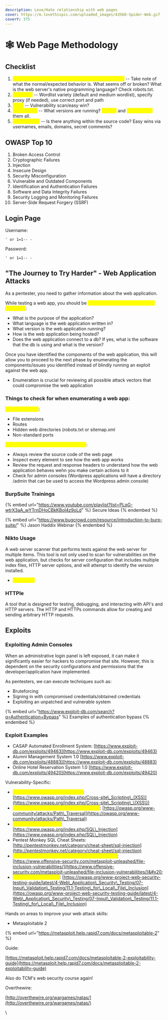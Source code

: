 ```yaml
---
description: Love/Hate relationship with web pages
cover: https://m.lovethispic.com/uploaded_images/43568-Spider-Web.gif
coverY: 375
---
```


# 🕸 Web Page Methodology

## Checklist

1. <mark style="color:yellow;">Visual Inspection/"mess around" with web application</mark> -- Take note of what the normal/expected behavior is. What seems off or broken? What is the web server's native programming language? Check robots.txt.
2. <mark style="color:yellow;">Dirsearch</mark> -- Wordlist variety (default and medium wordlist), specify proxy (if needed), use correct port and path
3. <mark style="color:yellow;">Nikto</mark> -- Vulnerability scan/easy win?
4. <mark style="color:yellow;">Wappalyzer</mark> -- What versions are running? <mark style="color:yellow;">Google</mark> and <mark style="color:yellow;">Searchsploit</mark> them all.
5. <mark style="color:yellow;">Source Code</mark> -- Is there anything within the source code? Easy wins via usernames, emails, domains, secret comments?

## OWASP Top 10

1. Broken Access Control
2. Cryptographic Failures
3. Injection
4. Insecure Design
5. Security Misconfiguration
6. Vulnerable and Outdated Components
7. Identification and Authentication Failures
8. Software and Data Integrity Failures
9. Security Logging and Monitoring Failures
10. Server-Side Request Forgery (SSRF)

## Login Page

Username:

```
' or 1=1-- -
```

Password:

```
' or 1=1-- -
```

## "The Journey to Try Harder" - Web Application Attacks

As a pentester, you need to gather information about the web application.

While testing a web app, you should be <mark style="color:yellow;">constantly asking yourself these questions</mark>:

* What is the purpose of the application?
* What language is the web application written in?
* What version is the web application running?
* How is the web application being hosted?
* Does the web application connect to a db? If yes, what is the software that the db is using and what is the version?

Once you have identified the components of the web application, this will allow you to proceed to the next phase by enumerating the components/issues you identified instead of blindly running an exploit against the web app.

* Enumeration is crucial for reviewing all possible attack vectors that could compromise the web application

### Things to check for when enumerating a web app:

<mark style="color:yellow;">Reviewing URLs</mark>:

* File extensions
* Routes
* Hidden web directories (robots.txt or sitemap.xml
* Non-standard ports

<mark style="color:yellow;">Reviewing the content of the web page</mark>:

* Always review the source code of the web page
* Inspect every element to see how the web app works
* Review the request and response headers to understand how the web application behaves wehn you make certain actions to it
* Check for admin consoles (Wordpress applications will have a directory /admin that can be used to access the Wordpress admin console)

### BurpSuite Trainings

{% embed url="https://www.youtube.com/playlist?list=PLqG-wtrX3aA_wYTrnDHoCBkKBoI4z9oLd" %}
Secure Ideas
{% endembed %}

{% embed url="https://www.bugcrowd.com/resource/introduction-to-burp-suite/" %}
Jason Haddix Webinar
{% endembed %}

### Nikto Usage

A web server scanner that performs tests against the web server for multiple items. This tool is not only used to scan for vulnerabilities on the web application, but checks for server configuration that includes multiple index files, HTTP server options, and will attempt to identify the version installed.

* <mark style="color:yellow;">Very noisy</mark>

### HTTPIe

A tool that is designed for testing, debugging, and interacting with API's and HTTP servers. The HTTP and HTTPs commands allow for creating and sending arbitrary HTTP requests.

## Exploits

### Exploiting Admin Consoles

When an administrative login panel is left exposed, it can make it significantly easier for hackers to compromise that site. However, this is dependent on the security configurations and permissions that the developer/application have implemented.&#x20;

As pentesters, we can execute techniques such as:

* Bruteforcing
* Signing in with compromised credentials/obtained credentials
* Exploiting an unpatched and vulnerable system

{% embed url="https://www.exploit-db.com/search?q=Authentication+Bypass" %}
Examples of authentication bypass
{% endembed %}

### Exploit Examples

* CASAP Automated Enrollment System: [https://www.exploit-db.com/exploits/49463](https://www.exploit-db.com/exploits/49463)
* Alumni Management System 1.0 [https://www.exploit-db.com/exploits/48883](https://www.exploit-db.com/exploits/48883)
* Online Hotel Reservation System 1.0 [https://www.exploit-db.com/exploits/49420](https://www.exploit-db.com/exploits/49420)

Vulnerability-Specific:

* <mark style="color:yellow;">OWASP cross-site scripting (XSS)</mark>: [https://www.owasp.org/index.php/Cross-site\_Scripting\_(XSS)](https://www.owasp.org/index.php/Cross-site\_Scripting\_\(XSS\))
* <mark style="color:yellow;">OWASP Directory Traversal Vulnerabilities</mark>: [https://owasp.org/www-community/attacks/Path\_Traversal](https://owasp.org/www-community/attacks/Path\_Traversal)
* <mark style="color:yellow;">SQL Injections: OWASP</mark>: [https://www.owasp.org/index.php/SQL\_Injection](https://www.owasp.org/index.php/SQL\_Injection)
* Pentest Monkey SQL Cheat Sheets: [http://pentestmonkey.net/category/cheat-sheet/sql-injection](http://pentestmonkey.net/category/cheat-sheet/sql-injection)
* <mark style="color:yellow;">File Inclusion Vulnerabilities (Metaploit Unleashed)</mark>: [https://www.offensive-security.com/metasploit-unleashed/file-inclusion-vulnerabilities/](https://www.offensive-security.com/metasploit-unleashed/file-inclusion-vulnerabilities/)&#x20;
* <mark style="color:yellow;">OSWAP Testing for LFI</mark>: [https://owasp.org/www-project-web-security-testing-guide/latest/4-Web\_Application\_Security\_Testing/07-Input\_Validation\_Testing/11.1-Testing\_for\_Local\_File\_Inclusion](https://owasp.org/www-project-web-security-testing-guide/latest/4-Web\_Application\_Security\_Testing/07-Input\_Validation\_Testing/11.1-Testing\_for\_Local\_File\_Inclusion)

Hands on areas to improve your web attack skills:

* Metasploitable 2

{% embed url="https://metasploit.help.rapid7.com/docs/metasploitable-2" %}

Guide:

[https://metasploit.help.rapid7.com/docs/metasploitable-2-exploitability-guide](https://metasploit.help.rapid7.com/docs/metasploitable-2-exploitability-guide)

Also do TCM's web security course again!

Overthewire:

[http://overthewire.org/wargames/natas/](http://overthewire.org/wargames/natas/)

\
